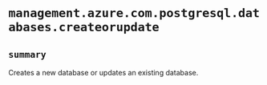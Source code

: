 # `management.azure.com.postgresql.databases.createorupdate`

## `summary`
Creates a new database or updates an existing database.


